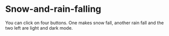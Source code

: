 # Snow-and-rain-falling
You can click on four buttons. One makes snow fall, another rain fall and the two left are light and dark mode.
